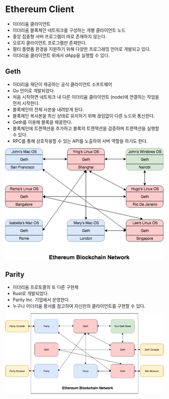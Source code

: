 # Ethereum Client

* 이더리움 클라이언트
* 이더리움 블록체인 네트워크를 구성하는 개별 클라이언트 노드
* 중앙 집중형 서버 프로그램이 따로 존재하지 않는다.
* 오로지 클라이언트 프로그램만 존재한다.
* 멀티 플랫폼 환경을 지원하기 위해 다양한 프로그래밍 언어로 개발되고 있다.
* 이더리움 클라이언트 위에서 dApp을 실행할 수 있다.

## Geth

* 이더리움 재단이 제공하는 공식 클라이언트 소프트웨어
* Go 언어로 개발되었다.
* 처음 시작하면 네트워크 내 다른 이더리움 클라이언트 (node)에 연결하는 작업을 먼저 시작한다. 
* 블록체인의 전체 사본을 내려받게 된다.
* 블록체인 복사본을 최신 상태로 유지하기 위해 끊임없이 다른 노드와 통신한다.
* Geth를 이용해 블록을 채굴한다.
* 블록체인에 트랜잭션을 추가하고 블록의 트랜잭션을 검증하며 트랜잭션을 실행할 수 있다.
* RPC를 통해 상호작용할 수 있는 API를 노출하여 서버 역할을 하기도 한다.

![ethereum blockchain network](ethereum-blockchain-network.png)

## Parity

* 이더리움 프로토콜의 또 다른 구현체
* Rust로 개발되었다.
* Parity Inc. 기업에서 운영한다.
* 누구나 이더리움 황서를 참고하여 자신만의 클라이언트를 구현할 수 있다.

![parity browser를 사용한 ethereum blockchain network](parity-browser-ethereum-blockchain-network.png)